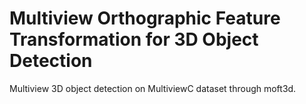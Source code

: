 # Multiview Orthographic Feature Transformation for 3D Object Detection
 Multiview 3D object detection on MultiviewC dataset through moft3d.
